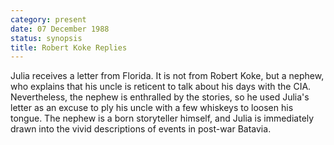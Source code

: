 ```yaml
---
category: present
date: 07 December 1988
status: synopsis
title: Robert Koke Replies
---
```


Julia receives a letter from Florida. It is not
from Robert Koke, but a nephew, who explains that his uncle is reticent to talk
about his days with the CIA. Nevertheless, the nephew is enthralled by
the stories, so he used Julia's letter as an excuse to ply his uncle
with a few whiskeys to loosen his tongue. The nephew is a born storyteller himself, and Julia
is immediately drawn into the vivid descriptions of events in post-war
Batavia.
